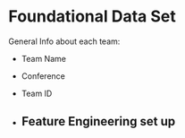# Foundational Data Set

General Info about each team: 
- Team Name
- Conference
- Team ID

- Feature Engineering set up
  - 
